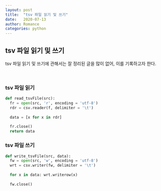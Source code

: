```yaml
---
layout: post
title:  "tsv 파일 읽기 및 쓰기"
date:   2020-07-13
author: Romance
categories: python
---
```


## tsv 파일 읽기 및 쓰기
tsv 파일 읽기 및 쓰기에 관해서는 잘 정리된 글을 많이 없어, 이를 기록하고자 한다.

<br>

### tsv 파일 읽기
````python
def read_tsvFile(src):
  fr = open(src, 'r', encoding = 'utf-8')
  rdr = csv.reader(f, delimiter = '\t')
  
  data = [x for x in rdr]
  
  fr.close()
  return data
````

### tsv 파일 쓰기
````python
def write_tsvFile(src, data):
  fw = open(src, 'w', encoding = 'utf-8')
  wrt = csv.writer(fw, delimiter = '\t')
  
  for x in data: wrt.writerow(x)
  
  fw.close()
````

